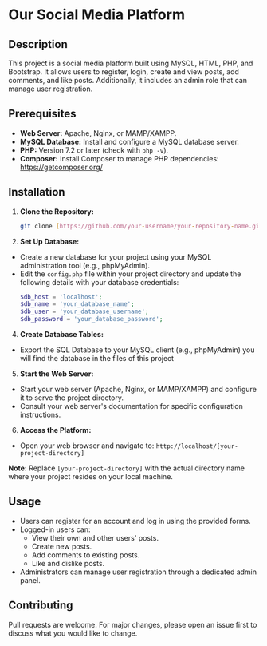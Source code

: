 
# Our Social Media Platform

## Description

This project is a social media platform built using MySQL, HTML, PHP, and Bootstrap. It allows users to register, login, create and view posts, add comments, and like posts. Additionally, it includes an admin role that can manage user registration.

## Prerequisites

- **Web Server:** Apache, Nginx, or MAMP/XAMPP.
- **MySQL Database:** Install and configure a MySQL database server.
- **PHP:** Version 7.2 or later (check with `php -v`).
- **Composer:** Install Composer to manage PHP dependencies: https://getcomposer.org/

## Installation

1. **Clone the Repository:**

   ```bash 
   git clone [https://github.com/your-username/your-repository-name.git]
   ```
  2. **Set Up Database:**
  -   Create a new database for your project using your MySQL administration tool (e.g., phpMyAdmin).
-   Edit the `config.php` file within your project directory and update the following details with your database credentials:
	```php
	$db_host = 'localhost';
	$db_name = 'your_database_name';
	$db_user = 'your_database_username';
	$db_password = 'your_database_password';
	```
   4. **Create Database Tables:**
   - Export the SQL Database to your MySQL client (e.g., phpMyAdmin) 
   you will find the database in the files of this project
   
   5. **Start the Web Server:**
   -   Start your web server (Apache, Nginx, or MAMP/XAMPP) and configure it to serve the project directory.
-   Consult your web server's documentation for specific configuration instructions.
   6. **Access the Platform:**
   -   Open your web browser and navigate to: `http://localhost/[your-project-directory]`

**Note:** Replace `[your-project-directory]` with the actual directory name where your project resides on your local machine.

## Usage

-   Users can register for an account and log in using the provided forms.
-   Logged-in users can:
    -   View their own and other users' posts.
    -   Create new posts.
    -   Add comments to existing posts.
    -   Like and dislike posts.
-   Administrators can manage user registration through a dedicated admin panel.

## Contributing

Pull requests are welcome. For major changes, please open an issue first to discuss what you would like to change.
